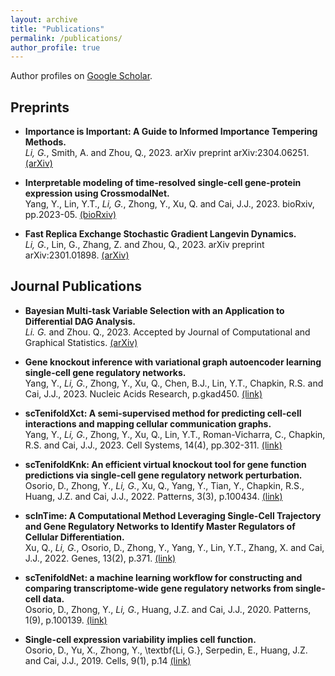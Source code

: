 ```yaml
---
layout: archive
title: "Publications"
permalink: /publications/
author_profile: true
---
```


Author profiles on <a href="https://scholar.google.com/citations?user=jxFkCp8AAAAJ&hl=en" target="_blank">Google Scholar</a>.

## Preprints ##
* **Importance is Important: A Guide to Informed Importance Tempering Methods.** <br/>
*Li, G.*, Smith, A. and Zhou, Q., 2023. arXiv preprint arXiv:2304.06251. <a href="https://arxiv.org/pdf/2304.06251.pdf" target="_blank">(arXiv)</a>

* **Interpretable modeling of time-resolved single-cell gene-protein expression using CrossmodalNet.** <br/>
Yang, Y., Lin, Y.T., *Li, G.*, Zhong, Y., Xu, Q. and Cai, J.J., 2023.  bioRxiv, pp.2023-05. <a href="https://www.biorxiv.org/content/10.1101/2023.05.16.541011v2" target="_blank">(bioRxiv)</a>

* **Fast Replica Exchange Stochastic Gradient Langevin Dynamics.** <br/>
*Li, G.*, Lin, G., Zhang, Z. and Zhou, Q., 2023. arXiv preprint arXiv:2301.01898. <a href="https://arxiv.org/abs/2301.01898" target="_blank">(arXiv)</a>

## Journal Publications ##
* **Bayesian Multi-task Variable Selection with an Application to Differential DAG Analysis.** <br/>
*Li. G.* and Zhou. Q., 2023. Accepted by Journal of Computational and Graphical Statistics. <a href="https://arxiv.org/pdf/2206.14303.pdf" target="_blank">(arXiv)</a>

* **Gene knockout inference with variational graph autoencoder learning single-cell gene regulatory networks.** <br/>
Yang, Y., *Li, G.*, Zhong, Y., Xu, Q., Chen, B.J., Lin, Y.T., Chapkin, R.S. and Cai, J.J., 2023. Nucleic Acids Research, p.gkad450. <a href="https://academic.oup.com/nar/article/51/13/6578/7184155" target="_blank">(link)</a>

* **scTenifoldXct: A semi-supervised method for predicting cell-cell interactions and mapping cellular communication graphs.** <br/>
Yang, Y., *Li, G.*, Zhong, Y., Xu, Q., Lin, Y.T., Roman-Vicharra, C., Chapkin, R.S. and Cai, J.J., 2023. Cell Systems, 14(4), pp.302-311. <a href="https://www.cell.com/cell-systems/pdf/S2405-4712(23)00030-3.pdf" target="_blank">(link)</a>

* **scTenifoldKnk: An efficient virtual knockout tool for gene function predictions via single-cell gene regulatory network perturbation.** <br/>
Osorio, D., Zhong, Y., *Li, G.*, Xu, Q., Yang, Y., Tian, Y., Chapkin, R.S., Huang, J.Z. and Cai, J.J., 2022. Patterns, 3(3), p.100434. <a href="https://pubmed.ncbi.nlm.nih.gov/35510185/" target="_blank">(link)</a>

* **scInTime: A Computational Method Leveraging Single-Cell Trajectory and Gene Regulatory Networks to Identify Master Regulators of Cellular Differentiation.** <br/>
Xu, Q., *Li, G.*, Osorio, D., Zhong, Y., Yang, Y., Lin, Y.T., Zhang, X. and Cai, J.J., 2022. Genes, 13(2), p.371. <a href="https://www.mdpi.com/2073-4425/13/2/371" target="_blank">(link)</a>

* **scTenifoldNet: a machine learning workflow for constructing and comparing transcriptome-wide gene regulatory networks from single-cell data.** <br/>
Osorio, D., Zhong, Y., *Li, G.*, Huang, J.Z. and Cai, J.J., 2020. Patterns, 1(9), p.100139. <a href="https://www.sciencedirect.com/science/article/pii/S2666389920301872" target="_blank">(link)</a>

* **Single-cell expression variability implies cell function.** <br/>
Osorio, D., Yu, X., Zhong, Y., \textbf{Li, G.}, Serpedin, E., Huang, J.Z. and Cai, J.J., 2019.  Cells, 9(1), p.14 <a href="https://pubmed.ncbi.nlm.nih.gov/31861624/" target="_blank">(link)</a>
